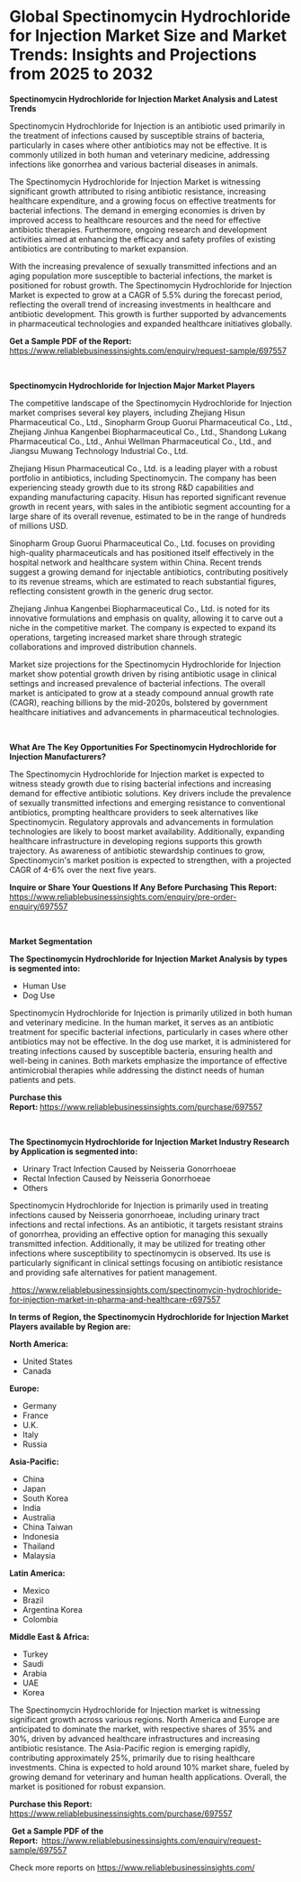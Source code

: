 <p><h1>Global Spectinomycin Hydrochloride for Injection Market Size and Market Trends: Insights and Projections from 2025 to 2032</h1></p><p><strong>Spectinomycin Hydrochloride for Injection Market Analysis and Latest Trends</strong></p>
<p><p>Spectinomycin Hydrochloride for Injection is an antibiotic used primarily in the treatment of infections caused by susceptible strains of bacteria, particularly in cases where other antibiotics may not be effective. It is commonly utilized in both human and veterinary medicine, addressing infections like gonorrhea and various bacterial diseases in animals.</p><p>The Spectinomycin Hydrochloride for Injection Market is witnessing significant growth attributed to rising antibiotic resistance, increasing healthcare expenditure, and a growing focus on effective treatments for bacterial infections. The demand in emerging economies is driven by improved access to healthcare resources and the need for effective antibiotic therapies. Furthermore, ongoing research and development activities aimed at enhancing the efficacy and safety profiles of existing antibiotics are contributing to market expansion.</p><p>With the increasing prevalence of sexually transmitted infections and an aging population more susceptible to bacterial infections, the market is positioned for robust growth. The Spectinomycin Hydrochloride for Injection Market is expected to grow at a CAGR of 5.5% during the forecast period, reflecting the overall trend of increasing investments in healthcare and antibiotic development. This growth is further supported by advancements in pharmaceutical technologies and expanded healthcare initiatives globally.</p></p>
<p><strong>Get a Sample PDF of the Report:&nbsp;</strong> <a href="https://www.reliablebusinessinsights.com/enquiry/request-sample/697557?utm_campaign=2319&utm_medium=2&utm_source=Github&utm_content=ia&utm_term=23032025&utm_id=spectinomycin-hydrochloride-for-injection">https://www.reliablebusinessinsights.com/enquiry/request-sample/697557</a></p>
<p>&nbsp;</p>
<p><strong>Spectinomycin Hydrochloride for Injection Major Market Players</strong></p>
<p><p>The competitive landscape of the Spectinomycin Hydrochloride for Injection market comprises several key players, including Zhejiang Hisun Pharmaceutical Co., Ltd., Sinopharm Group Guorui Pharmaceutical Co., Ltd., Zhejiang Jinhua Kangenbei Biopharmaceutical Co., Ltd., Shandong Lukang Pharmaceutical Co., Ltd., Anhui Wellman Pharmaceutical Co., Ltd., and Jiangsu Muwang Technology Industrial Co., Ltd.</p><p>Zhejiang Hisun Pharmaceutical Co., Ltd. is a leading player with a robust portfolio in antibiotics, including Spectinomycin. The company has been experiencing steady growth due to its strong R&D capabilities and expanding manufacturing capacity. Hisun has reported significant revenue growth in recent years, with sales in the antibiotic segment accounting for a large share of its overall revenue, estimated to be in the range of hundreds of millions USD.</p><p>Sinopharm Group Guorui Pharmaceutical Co., Ltd. focuses on providing high-quality pharmaceuticals and has positioned itself effectively in the hospital network and healthcare system within China. Recent trends suggest a growing demand for injectable antibiotics, contributing positively to its revenue streams, which are estimated to reach substantial figures, reflecting consistent growth in the generic drug sector.</p><p>Zhejiang Jinhua Kangenbei Biopharmaceutical Co., Ltd. is noted for its innovative formulations and emphasis on quality, allowing it to carve out a niche in the competitive market. The company is expected to expand its operations, targeting increased market share through strategic collaborations and improved distribution channels.</p><p>Market size projections for the Spectinomycin Hydrochloride for Injection market show potential growth driven by rising antibiotic usage in clinical settings and increased prevalence of bacterial infections. The overall market is anticipated to grow at a steady compound annual growth rate (CAGR), reaching billions by the mid-2020s, bolstered by government healthcare initiatives and advancements in pharmaceutical technologies.</p></p>
<p>&nbsp;</p>
<p><strong>What Are The Key Opportunities For Spectinomycin Hydrochloride for Injection Manufacturers?</strong></p>
<p><p>The Spectinomycin Hydrochloride for Injection market is expected to witness steady growth due to rising bacterial infections and increasing demand for effective antibiotic solutions. Key drivers include the prevalence of sexually transmitted infections and emerging resistance to conventional antibiotics, prompting healthcare providers to seek alternatives like Spectinomycin. Regulatory approvals and advancements in formulation technologies are likely to boost market availability. Additionally, expanding healthcare infrastructure in developing regions supports this growth trajectory. As awareness of antibiotic stewardship continues to grow, Spectinomycin's market position is expected to strengthen, with a projected CAGR of 4-6% over the next five years.</p></p>
<p><strong>Inquire or Share Your Questions If Any Before Purchasing This Report:</strong> <a href="https://www.reliablebusinessinsights.com/enquiry/pre-order-enquiry/697557?utm_campaign=2319&utm_medium=2&utm_source=Github&utm_content=ia&utm_term=23032025&utm_id=spectinomycin-hydrochloride-for-injection">https://www.reliablebusinessinsights.com/enquiry/pre-order-enquiry/697557</a></p>
<p>&nbsp;</p>
<p><strong>Market Segmentation</strong></p>
<p><strong>The Spectinomycin Hydrochloride for Injection Market Analysis by types is segmented into:</strong></p>
<p><ul><li>Human Use</li><li>Dog Use</li></ul></p>
<p><p>Spectinomycin Hydrochloride for Injection is primarily utilized in both human and veterinary medicine. In the human market, it serves as an antibiotic treatment for specific bacterial infections, particularly in cases where other antibiotics may not be effective. In the dog use market, it is administered for treating infections caused by susceptible bacteria, ensuring health and well-being in canines. Both markets emphasize the importance of effective antimicrobial therapies while addressing the distinct needs of human patients and pets.</p></p>
<p><strong>Purchase this Report:&nbsp;</strong><a href="https://www.reliablebusinessinsights.com/purchase/697557?utm_campaign=2319&utm_medium=2&utm_source=Github&utm_content=ia&utm_term=23032025&utm_id=spectinomycin-hydrochloride-for-injection">https://www.reliablebusinessinsights.com/purchase/697557</a></p>
<p>&nbsp;</p>
<p><strong>The Spectinomycin Hydrochloride for Injection Market Industry Research by Application is segmented into:</strong></p>
<p><ul><li>Urinary Tract Infection Caused by Neisseria Gonorrhoeae</li><li>Rectal Infection Caused by Neisseria Gonorrhoeae</li><li>Others</li></ul></p>
<p><p>Spectinomycin Hydrochloride for Injection is primarily used in treating infections caused by Neisseria gonorrhoeae, including urinary tract infections and rectal infections. As an antibiotic, it targets resistant strains of gonorrhea, providing an effective option for managing this sexually transmitted infection. Additionally, it may be utilized for treating other infections where susceptibility to spectinomycin is observed. Its use is particularly significant in clinical settings focusing on antibiotic resistance and providing safe alternatives for patient management.</p></p>
<p><a href="https://www.reliablebusinessinsights.com/spectinomycin-hydrochloride-for-injection-market-in-pharma-and-healthcare-r697557?utm_campaign=2319&utm_medium=2&utm_source=Github&utm_content=ia&utm_term=23032025&utm_id=spectinomycin-hydrochloride-for-injection">&nbsp;https://www.reliablebusinessinsights.com/spectinomycin-hydrochloride-for-injection-market-in-pharma-and-healthcare-r697557</a></p>
<p><strong>In terms of Region, the Spectinomycin Hydrochloride for Injection Market Players available by Region are:</strong></p>
<p>
    <p> <strong> North America: </strong>
        <ul>
            <li>United States</li>
            <li>Canada</li>
        </ul>
        </p> 
    <p> <strong> Europe: </strong>
        <ul>
            <li>Germany</li>
            <li>France</li>
            <li>U.K.</li>
            <li>Italy</li>
            <li>Russia</li>
        </ul>
        </p> 
    <p> <strong> Asia-Pacific: </strong>
        <ul>
            <li>China</li>
            <li>Japan</li>
            <li>South Korea</li>
            <li>India</li>
            <li>Australia</li>
            <li>China Taiwan</li>
            <li>Indonesia</li>
            <li>Thailand</li>
            <li>Malaysia</li>
        </ul>
        </p> 
    <p> <strong> Latin America: </strong>
        <ul>
            <li>Mexico</li>
            <li>Brazil</li>
            <li>Argentina Korea</li>
            <li>Colombia</li>
        </ul>
        </p> 
    <p> <strong> Middle East & Africa: </strong>
        <ul>
            <li>Turkey</li>
            <li>Saudi</li>
            <li>Arabia</li>
            <li>UAE</li>
            <li>Korea</li>
        </ul>
    </p>
    </p>
<p><p>The Spectinomycin Hydrochloride for Injection market is witnessing significant growth across various regions. North America and Europe are anticipated to dominate the market, with respective shares of 35% and 30%, driven by advanced healthcare infrastructures and increasing antibiotic resistance. The Asia-Pacific region is emerging rapidly, contributing approximately 25%, primarily due to rising healthcare investments. China is expected to hold around 10% market share, fueled by growing demand for veterinary and human health applications. Overall, the market is positioned for robust expansion.</p></p>
<p><strong>Purchase this Report: </strong><a href="https://www.reliablebusinessinsights.com/purchase/697557?utm_campaign=2319&utm_medium=2&utm_source=Github&utm_content=ia&utm_term=23032025&utm_id=spectinomycin-hydrochloride-for-injection">https://www.reliablebusinessinsights.com/purchase/697557</a></p>
<p>&nbsp;<strong>Get a Sample PDF of the Report:&nbsp;&nbsp;</strong><a href="https://www.reliablebusinessinsights.com/enquiry/request-sample/697557?utm_campaign=2319&utm_medium=2&utm_source=Github&utm_content=ia&utm_term=23032025&utm_id=spectinomycin-hydrochloride-for-injection">https://www.reliablebusinessinsights.com/enquiry/request-sample/697557</a></p>
<p><strong></strong></p>
<p>Check more reports on <a href="https://www.reliablebusinessinsights.com/?utm_campaign=2319&utm_medium=2&utm_source=Github&utm_content=ia&utm_term=23032025&utm_id=spectinomycin-hydrochloride-for-injection">https://www.reliablebusinessinsights.com/</a></p>